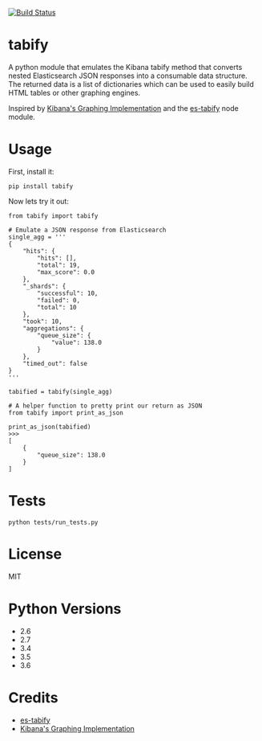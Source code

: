 [![Build Status](https://travis-ci.org/nickmaccarthy/python-tabify.svg?branch=master)](https://travis-ci.org/nickmaccarthy/python-tabify.svg?branch=master)
# tabify
A python module that emulates the Kibana tabify method that converts nested Elasticsearch JSON responses into a consumable data structure.  The returned data is a list of dictionaries which can be used to easily build HTML tables or other graphing engines.  

Inspired by [Kibana's Graphing Implementation](https://github.com/elastic/kibana/tree/master/src/ui/public/agg_response/tabify) and the [es-tabify](https://github.com/datavis-tech/es-tabify) node module.  

# Usage
First, install it: 
```
pip install tabify
```

Now lets try it out:
```
from tabify import tabify 

# Emulate a JSON response from Elasticsearch
single_agg = '''
{
    "hits": {
        "hits": [],
        "total": 19,
        "max_score": 0.0
    },
    "_shards": {
        "successful": 10,
        "failed": 0,
        "total": 10
    },
    "took": 10,
    "aggregations": {
        "queue_size": {
            "value": 138.0
        }
    },
    "timed_out": false
}
'''

tabified = tabify(single_agg)

# A helper function to pretty print our return as JSON
from tabify import print_as_json

print_as_json(tabified)
>>> 
[
    {
        "queue_size": 138.0
    }
]
```

# Tests
```
python tests/run_tests.py 
```


# License 
MIT 

# Python Versions
* 2.6
* 2.7
* 3.4
* 3.5
* 3.6

# Credits
* [es-tabify](https://github.com/datavis-tech/es-tabify) 
* [Kibana's Graphing Implementation](https://github.com/elastic/kibana/tree/master/src/ui/public/agg_response/tabify)